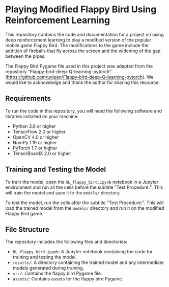 # Playing Modified Flappy Bird Using Reinforcement Learning

This repository contains the code and documentation for a project on using deep reinforcement learning to play a modified version of the popular mobile game Flappy Bird. The modifications to the game include the addition of fireballs that fly across the screen and the widening of the gap between the pipes.

The Flappy Bird Pygame file used in this project was adapted from the repository "Flappy-bird-deep-Q-learning-pytorch" (https://github.com/uvipen/Flappy-bird-deep-Q-learning-pytorch). We would like to acknowledge and thank the author for sharing this resource.

## Requirements

To run the code in this repository, you will need the following software and libraries installed on your machine:

- Python 3.6 or higher
- TensorFlow 2.0 or higher
- OpenCV 4.0 or higher
- NumPy 1.19 or higher
- PyTorch 1.7 or higher
- TensorBoardX 2.0 or higher

## Training and Testing the Model

To train the model, open the `RL_flappy_bird.ipynb` notebook in a Jupyter environment and run all the cells before the subtitle "Test Procedure:". This will train the model and save it to the `models/` directory.

To test the model, run the cells after the subtitle "Test Procedure:". This will load the trained model from the `models/` directory and run it on the modified Flappy Bird game.

## File Structure

The repository includes the following files and directories:

- `RL_flappy_bird.ipynb`: A Jupyter notebook containing the code for training and testing the model.
- `results/`: A directory containing the trained model and any intermediate models generated during training.
- `src/`: Contains the flappy bird Pygame file.
- `assets/`: Contains assets for the flappy bird Pygame.
